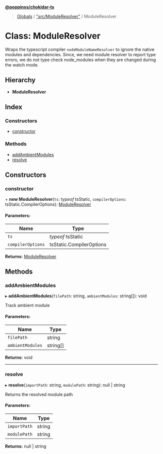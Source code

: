 **[@poppinss/chokidar-ts](../README.md)**

> [Globals](../README.md) / ["src/ModuleResolver"](../modules/_src_moduleresolver_.md) / ModuleResolver

# Class: ModuleResolver

Wraps the typescript compiler `nodeModuleNameResolver` to ignore the
native modules and dependencies. Since, we need module resolver
to report type errors, we do not type check node_modules when
they are changed during the watch mode.

## Hierarchy

* **ModuleResolver**

## Index

### Constructors

* [constructor](_src_moduleresolver_.moduleresolver.md#constructor)

### Methods

* [addAmbientModules](_src_moduleresolver_.moduleresolver.md#addambientmodules)
* [resolve](_src_moduleresolver_.moduleresolver.md#resolve)

## Constructors

### constructor

\+ **new ModuleResolver**(`ts`: *typeof* tsStatic, `compilerOptions`: tsStatic.CompilerOptions): [ModuleResolver](_src_moduleresolver_.moduleresolver.md)

#### Parameters:

Name | Type |
------ | ------ |
`ts` | *typeof* tsStatic |
`compilerOptions` | tsStatic.CompilerOptions |

**Returns:** [ModuleResolver](_src_moduleresolver_.moduleresolver.md)

## Methods

### addAmbientModules

▸ **addAmbientModules**(`filePath`: string, `ambientModules`: string[]): void

Track ambient module

#### Parameters:

Name | Type |
------ | ------ |
`filePath` | string |
`ambientModules` | string[] |

**Returns:** void

___

### resolve

▸ **resolve**(`importPath`: string, `modulePath`: string): null \| string

Returns the resolved module path

#### Parameters:

Name | Type |
------ | ------ |
`importPath` | string |
`modulePath` | string |

**Returns:** null \| string
